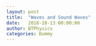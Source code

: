 ```yaml
---
layout: post
title:  "Waves and Sound Waves"
date:   2018-10-13 00:00:00
author: BTPhysics
categories: Dummy
---
```


